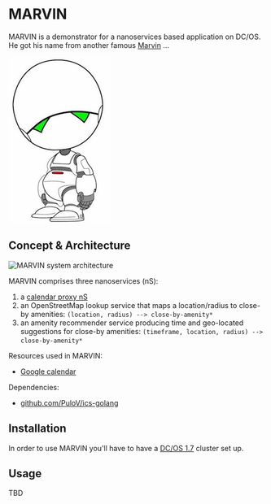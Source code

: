 # MARVIN

MARVIN is a demonstrator for a nanoservices based application on DC/OS. He got his name from another famous [Marvin](http://hitchhikers.wikia.com/wiki/Marvin) …

![MARVIN logo](img/marvin.jpg)

## Concept & Architecture

![MARVIN system architecture](img/sysarch.jpg)

MARVIN comprises three nanoservices (nS):

1. a [calendar proxy nS](nS1/)
1. an OpenStreetMap lookup service that maps a location/radius to close-by amenities: `(location, radius) --> close-by-amenity*`
1. an amenity recommender service producing time and geo-located suggestions for close-by amenities: `(timeframe, location, radius) --> close-by-amenity*`

Resources used in MARVIN:

- [Google calendar](https://calendar.google.com/calendar/ical/r5sj91351jcgb0gul5h0tvou7o%40group.calendar.google.com/public/basic.ics)

Dependencies:

- [github.com/PuloV/ics-golang](https://github.com/PuloV/ics-golang)

## Installation

In order to use MARVIN you'll have to have a [DC/OS 1.7](https://dcos.io/releases/1.7.0/) cluster set up.

## Usage

TBD
